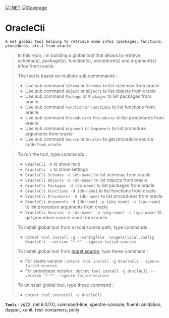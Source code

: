 [![.NET](https://github.com/aimenux/OracleCli/actions/workflows/ci.yml/badge.svg?branch=main)](https://github.com/aimenux/OracleCli/actions/workflows/ci.yml)
[![Coverage](https://sonarcloud.io/api/project_badges/measure?project=OracleCli-Key&metric=coverage)](https://sonarcloud.io/summary/new_code?id=OracleCli-Key)

# OracleCli
```
A net global tool helping to retrieve some infos (packages, functions, procedures, etc.) from oracle
```

> In this repo, i m building a global tool that allows to retrieve schema(s), package(s), function(s), procedure(s) and argument(s) infos from oracle.
>
> The tool is based on multiple sub commmands :
> - Use sub command `Schema` or `Schemas` to list schemas from oracle
> - Use sub command `Object` or `Objects` to list objects from oracle
> - Use sub command `Package` or `Packages` to list packages from oracle
> - Use sub command `Function` or `Functions` to list functions from oracle
> - Use sub command `Procedure` or `Procedures` to list procedures from oracle
> - Use sub command `Argument` or `Arguments` to list procedure arguments from oracle
> - Use sub command `Source` or `Sources` to get procedure source code from oracle

>
> To run the tool, type commands :
> - `OracleCli -h` to show help
> - `OracleCli -s` to show settings
> - `OracleCli Schemas -d [db-name]` to list schemas from oracle
> - `OracleCli Objects -d [db-name]` to list objects from oracle
> - `OracleCli Packages -d [db-name]` to list packages from oracle
> - `OracleCli Functions -d [db-name]` to list functions from oracle
> - `OracleCli Procedures -d [db-name]` to list procedures from oracle
> - `OracleCli Arguments -d [db-name] -p [pkg-name] -s [spc-name]` to list procedure arguments from oracle
> - `OracleCli Sources -d [db-name] -p [pkg-name] -s [spc-name]` to get procedure source code from oracle
>
>
> To install global tool from a local source path, type commands :
> - `dotnet tool install -g --configfile .\nugets\local.config OracleCli --version "*-*" --ignore-failed-sources`
>
> To install global tool from [nuget source](https://www.nuget.org/packages/OracleCli), type these command :
> - For stable version : `dotnet tool install -g OracleCli --ignore-failed-sources`
> - For prerelease version : `dotnet tool install -g OracleCli --version "*-*" --ignore-failed-sources`
>
> To uninstall global tool, type these command :
> - `dotnet tool uninstall -g OracleCli`
>
>

**`Tools`** : vs22, net 6.0/7.0, command-line, spectre-console, fluent-validation, dapper, xunit, test-containers, polly
